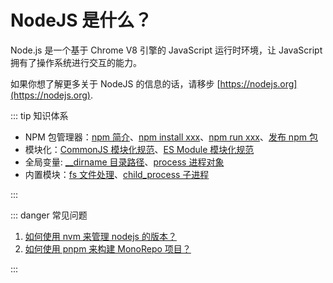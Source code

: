 # NodeJS 是什么？

Node.js 是一个基于 Chrome V8 引擎的 JavaScript 运行时环境，让 JavaScript 拥有了操作系统进行交互的能力。

如果你想了解更多关于 NodeJS 的信息的话，请移步 [https://nodejs.org](https://nodejs.org).

::: tip 知识体系

- NPM 包管理器：[npm 简介](./npm/index.md)、[npm install xxx](./npm/install.md)、[npm run xxx](./npm/run.md)、[发布 npm 包](./npm/publish.md)
- 模块化：[CommonJS 模块化规范](./module/cjs.md)、[ES Module 模块化规范](./module/ejs.md)
- 全局变量: [\_\_dirname 目录路径](./globals/dirname.md)、[process 进程对象](./globals/process.md)
- 内置模块：[fs 文件处理](./module/fs.md)、[child_process 子进程](./module/child_process.md)

:::

::: danger 常见问题

1. [如何使用 nvm 来管理 nodejs 的版本？](./nvm.md)
2. [如何使用 pnpm 来构建 MonoRepo 项目？](./npm/monorepo.md)

:::
